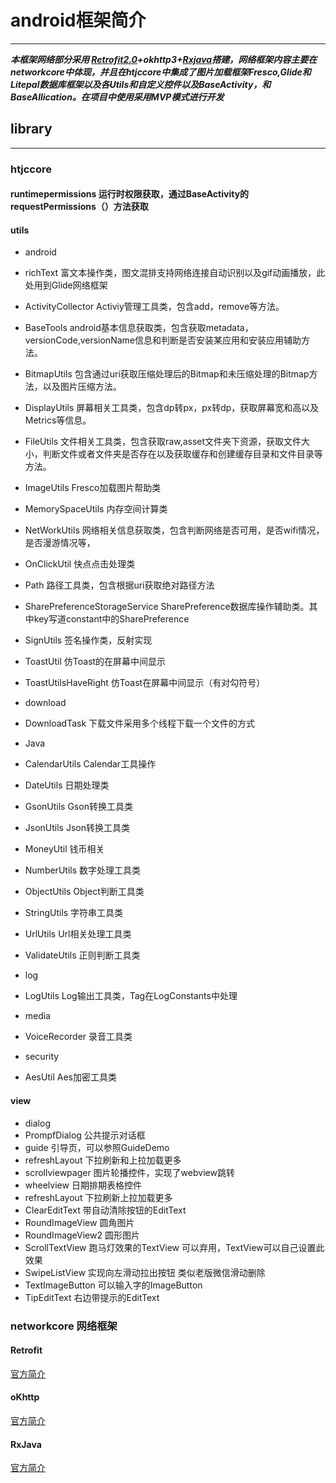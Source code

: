 # android框架简介

---
***本框架网络部分采用 [Retrofit2.0](https://centmeng.github.io/2016/10/17/Retrofit2%E4%BB%8B%E7%BB%8D/)+okhttp3+[Rxjava](http://gank.io/post/560e15be2dca930e00da1083)搭建，网络框架内容主要在networkcore中体现，并且在htjccore中集成了图片加载框架Fresco,Glide和Litepal数据库框架以及各Utils和自定义控件以及BaseActivity，和BaseAllication。在项目中使用采用MVP模式进行开发***

## library
---
### htjccore
#### runtimepermissions 运行时权限获取，通过BaseActivity的requestPermissions（）方法获取

#### utils
- android
 - richText 富文本操作类，图文混排支持网络连接自动识别以及gif动画播放，此处用到Glide网络框架 
 - ActivityCollector  Activiy管理工具类，包含add，remove等方法。
 - BaseTools android基本信息获取类，包含获取metadata，versionCode,versionName信息和判断是否安装某应用和安装应用辅助方法。
 - BitmapUtils 包含通过uri获取压缩处理后的Bitmap和未压缩处理的Bitmap方法，以及图片压缩方法。
 - DisplayUtils 屏幕相关工具类，包含dp转px，px转dp，获取屏幕宽和高以及Metrics等信息。
 - FileUtils 文件相关工具类，包含获取raw,asset文件夹下资源，获取文件大小，判断文件或者文件夹是否存在以及获取缓存和创建缓存目录和文件目录等方法。
 - ImageUtils Fresco加载图片帮助类
 - MemorySpaceUtils 内存空间计算类
 - NetWorkUtils 网络相关信息获取类，包含判断网络是否可用，是否wifi情况，是否漫游情况等，
 - OnClickUtil 快点点击处理类
 - Path 路径工具类，包含根据uri获取绝对路径方法
 - SharePreferenceStorageService SharePreference数据库操作辅助类。其中key写道constant中的SharePreference
 - SignUtils 签名操作类，反射实现
 - ToastUtil 仿Toast的在屏幕中间显示
 - ToastUtilsHaveRight 仿Toast在屏幕中间显示（有对勾符号）

- download
 - DownloadTask 下载文件采用多个线程下载一个文件的方式 

- Java
 - CalendarUtils Calendar工具操作
 - DateUtils 日期处理类
 - GsonUtils Gson转换工具类
 - JsonUtils Json转换工具类
 - MoneyUtil 钱币相关
 - NumberUtils 数字处理工具类
 - ObjectUtils Object判断工具类
 - StringUtils 字符串工具类
 - UrlUtils Url相关处理工具类
 - ValidateUtils 正则判断工具类

- log
 - LogUtils Log输出工具类，Tag在LogConstants中处理

- media
 - VoiceRecorder 录音工具类 
 
- security
 - AesUtil Aes加密工具类

#### view
- dialog
 - PrompfDialog 公共提示对话框
- guide 引导页，可以参照GuideDemo
- refreshLayout 下拉刷新和上拉加载更多
- scrollviewpager 图片轮播控件，实现了webview跳转
- wheelview 日期排期表格控件
- refreshLayout 下拉刷新上拉加载更多
- ClearEditText 带自动清除按钮的EditText
- RoundImageView 圆角图片
- RoundImageView2 圆形图片
- ScrollTextView 跑马灯效果的TextView 可以弃用，TextView可以自己设置此效果
- SwipeListView 实现向左滑动拉出按钮 类似老版微信滑动删除
- TextImageButton 可以输入字的ImageButton
- TipEditText 右边带提示的EditText

### networkcore 网络框架

#### Retrofit

[官方简介](http://square.github.io/retrofit)

#### oKhttp

[官方简介](http://square.github.io/okhttp/)


#### RxJava

[官方简介](https://github.com/ReactiveX/RxJava/wiki)
